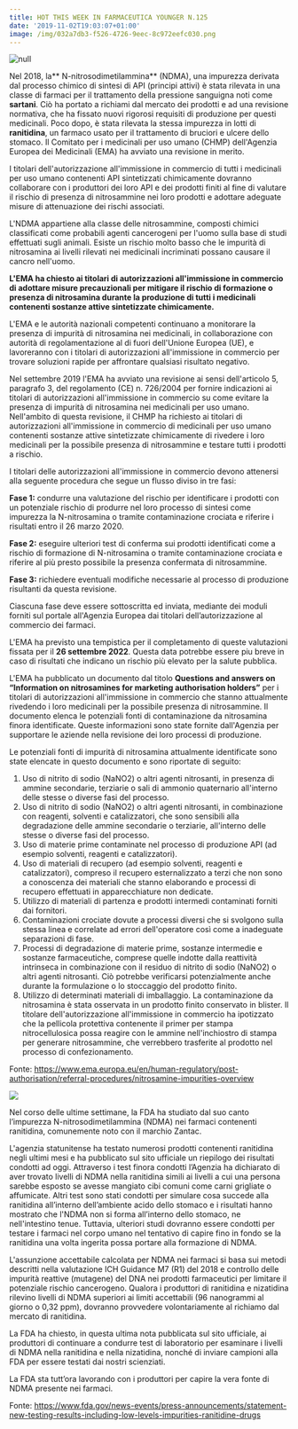 ```yaml
---
title: HOT THIS WEEK IN FARMACEUTICA YOUNGER N.125
date: '2019-11-02T19:03:07+01:00'
image: /img/032a7db3-f526-4726-9eec-8c972eefc030.png
---
```

![null](/img/d5cae4ed-5fe0-4003-a9b3-e3b7fa936990.png)

Nel 2018, la** N-nitrosodimetilammina** (NDMA), una impurezza derivata dal processo chimico di sintesi di API (principi attivi) è stata rilevata in una classe di farmaci per il trattamento della pressione sanguigna noti come **sartani**. Ciò ha portato a richiami dal mercato dei prodotti e ad una revisione normativa, che ha fissato nuovi rigorosi requisiti di produzione per questi medicinali. Poco dopo, è stata rilevata la stessa impurezza in lotti di **ranitidina**, un farmaco usato per il trattamento di bruciori e ulcere dello stomaco. Il Comitato per i medicinali per uso umano (CHMP) dell'Agenzia Europea dei Medicinali (EMA) ha avviato una revisione in merito.

I titolari dell'autorizzazione all'immissione in commercio di tutti i medicinali per uso umano contenenti API sintetizzati chimicamente dovranno collaborare con i produttori dei loro API e dei prodotti finiti al fine di valutare il rischio di presenza di nitrosammine nei loro prodotti e adottare adeguate misure di attenuazione dei rischi associati.

L'NDMA appartiene alla classe delle nitrosammine, composti chimici classificati come probabili agenti cancerogeni per l'uomo sulla base di studi effettuati sugli animali. Esiste un rischio molto basso che le impurità di nitrosamina ai livelli rilevati nei medicinali incriminati possano causare il cancro nell'uomo.

**L'EMA ha chiesto ai titolari di autorizzazioni all'immissione in commercio di adottare misure precauzionali per mitigare il rischio di formazione o presenza di nitrosamina durante la produzione di tutti i medicinali contenenti sostanze attive sintetizzate chimicamente.**

L'EMA e le autorità nazionali competenti continuano a monitorare la presenza di impurità di nitrosamina nei medicinali, in collaborazione con autorità di regolamentazione al di fuori dell'Unione Europea (UE), e lavoreranno con i titolari di autorizzazioni all'immissione in commercio per trovare soluzioni rapide per affrontare qualsiasi risultato negativo. 

Nel settembre 2019 l'EMA ha avviato una revisione ai sensi dell'articolo 5, paragrafo 3, del regolamento (CE) n. 726/2004 per fornire indicazioni ai titolari di autorizzazioni all'immissione in commercio su come evitare la presenza di impurità di nitrosamina nei medicinali per uso umano. Nell'ambito di questa revisione, il CHMP ha richiesto ai titolari di autorizzazioni all'immissione in commercio di medicinali per uso umano contenenti sostanze attive sintetizzate chimicamente di rivedere i loro medicinali per la possibile presenza di nitrosammine e testare tutti i prodotti a rischio.

I titolari delle autorizzazioni all'immissione in commercio devono attenersi alla seguente procedura che segue un flusso diviso in tre fasi:

**Fase 1:** condurre una valutazione del rischio per identificare i prodotti con un potenziale rischio di produrre nel loro processo di sintesi come impurezza la N-nitrosamina o tramite contaminazione crociata e riferire i risultati entro il 26 marzo 2020.

**Fase 2:** eseguire ulteriori test di conferma sui prodotti identificati come a rischio di formazione di N-nitrosamina o tramite contaminazione crociata e riferire al più presto possibile la presenza confermata di nitrosammine.

**Fase 3:** richiedere eventuali modifiche necessarie al processo di produzione risultanti da questa revisione.

Ciascuna fase deve essere sottoscritta ed inviata, mediante dei moduli forniti sul portale all'Agenzia Europea dai titolari dell’autorizzazione al commercio dei farmaci.

L'EMA ha previsto una tempistica per il completamento di queste valutazioni fissata per il **26 settembre 2022**. Questa data potrebbe essere piu breve in caso di risultati che indicano un rischio più elevato per la salute pubblica.

L'EMA ha pubblicato un documento dal titolo **Questions and answers on “Information on nitrosamines for marketing authorisation holders”** per i titolari di autorizzazioni all'immissione in commercio che stanno attualmente rivedendo i loro medicinali per la possibile presenza di nitrosammine. Il documento elenca le potenziali fonti di contaminazione da nitrosamina finora identificate. Queste informazioni sono state fornite dall'Agenzia per supportare le aziende nella revisione dei loro processi di produzione.

Le potenziali fonti di impurità di nitrosamina attualmente identificate sono state elencate in questo documento e sono riportate di seguito:

1. Uso di nitrito di sodio (NaNO2) o altri agenti nitrosanti, in presenza di ammine secondarie, terziarie
    o sali di ammonio quaternario all'interno delle stesse o diverse fasi del processo.
2. Uso di nitrito di sodio (NaNO2) o altri agenti nitrosanti, in combinazione con reagenti, solventi
   e catalizzatori, che sono sensibili alla degradazione delle ammine secondarie o terziarie, all'interno delle stesse o diverse fasi del processo.
3. Uso di materie prime contaminate nel processo di produzione API (ad esempio solventi, reagenti e
   catalizzatori).
4. Uso di materiali di recupero (ad esempio solventi, reagenti e catalizzatori), compreso il recupero esternalizzato a terzi che non sono a conoscenza dei materiali che stanno elaborando e processi di recupero effettuati in apparecchiature non dedicate.
5. Utilizzo di materiali di partenza e prodotti intermedi contaminati forniti dai fornitori.
6. Contaminazioni crociate dovute a processi diversi che si svolgono sulla stessa linea e correlate ad errori dell'operatore così come a inadeguate separazioni di fase.
7. Processi di degradazione di materie prime, sostanze intermedie e sostanze farmaceutiche, comprese quelle indotte dalla reattività intrinseca in combinazione con il residuo di nitrito di sodio (NaNO2) o altri agenti nitrosanti. Ciò potrebbe verificarsi potenzialmente anche durante la formulazione o lo stoccaggio del prodotto finito.
8. Utilizzo di determinati materiali di imballaggio. La contaminazione da nitrosamina è stata osservata in un prodotto finito conservato in blister. Il titolare dell'autorizzazione all'immissione in commercio ha ipotizzato che la pellicola protettiva contenente il primer per stampa nitrocellulosica possa reagire con le ammine nell'inchiostro di stampa per generare nitrosammine, che verrebbero trasferite al prodotto nel processo di confezionamento.

Fonte: https://www.ema.europa.eu/en/human-regulatory/post-authorisation/referral-procedures/nitrosamine-impurities-overview

![](/img/e515e6db-b9d3-4ccd-959d-dbd4d9c08197.png)

Nel corso delle ultime settimane, la FDA ha studiato dal suo canto l’impurezza N-nitrosodimetilammina (NDMA) nei farmaci contenenti ranitidina, comunemente noto con il marchio Zantac.

L'agenzia statunitense ha testato numerosi prodotti contenenti ranitidina negli ultimi mesi e ha pubblicato sul sito ufficiale un riepilogo dei risultati condotti ad oggi. Attraverso i test finora condotti l’Agenzia ha dichiarato di aver trovato livelli di NDMA nella ranitidina simili ai livelli a cui una persona sarebbe esposto se avesse mangiato cibi comuni come carni grigliate o affumicate. Altri test sono stati condotti per simulare cosa succede alla ranitidina all’interno dell’ambiente acido dello stomaco e i risultati hanno mostrato che l'NDMA non si forma all’interno dello stomaco, ne nell'intestino tenue. Tuttavia, ulteriori studi dovranno essere condotti per testare i farmaci nel corpo umano nel tentativo di capire fino in fondo se la ranitidina una volta ingerita possa portare alla formazione di NDMA.

L'assunzione accettabile calcolata per NDMA nei farmaci si basa sui metodi descritti nella valutazione ICH Guidance M7 (R1) del 2018 e controllo delle impurità reattive (mutagene) del DNA nei prodotti farmaceutici per limitare il potenziale rischio cancerogeno. Qualora i produttori di ranitidina e nizatidina rilevino livelli di NDMA superiori ai limiti accettabili (96 nanogrammi al giorno o 0,32 ppm), dovranno provvedere volontariamente al richiamo dal mercato di ranitidina.

La FDA ha chiesto, in questa ultima nota pubblicata sul sito ufficiale, ai produttori di continuare a condurre test di laboratorio per esaminare i livelli di NDMA nella ranitidina e nella nizatidina, nonché di inviare campioni alla FDA per essere testati dai nostri scienziati. 

La FDA sta tutt’ora lavorando con i produttori per capire la vera fonte di NDMA presente nei farmaci.

Fonte: https://www.fda.gov/news-events/press-announcements/statement-new-testing-results-including-low-levels-impurities-ranitidine-drugs
